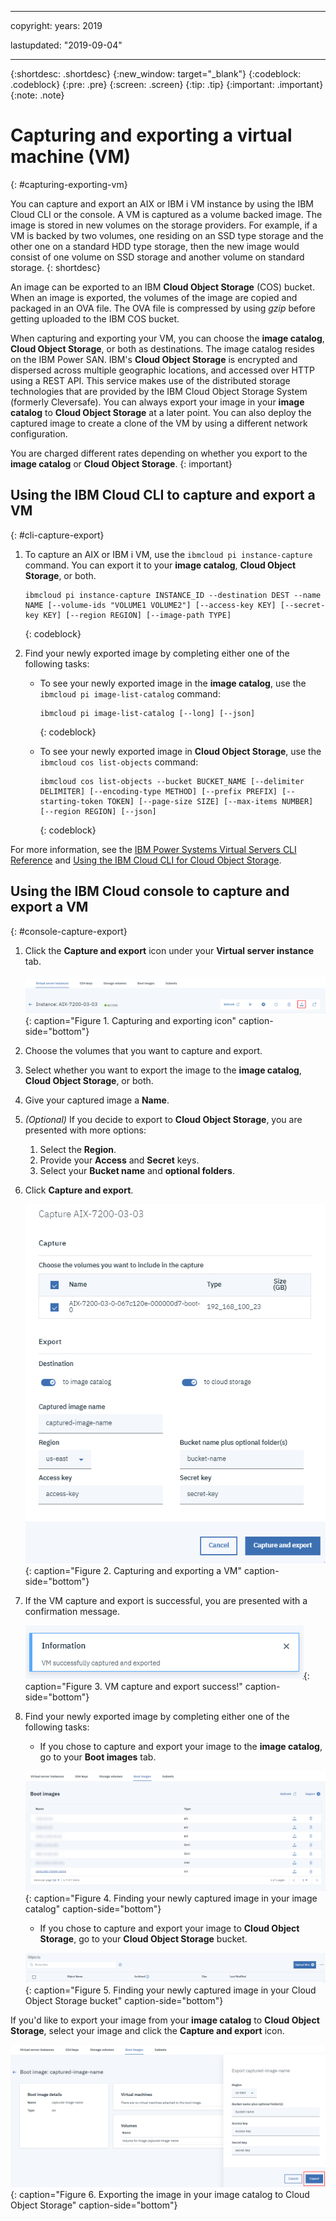 ﻿---

copyright:
  years: 2019

lastupdated: "2019-09-04"

---

{:shortdesc: .shortdesc}
{:new_window: target="_blank"}
{:codeblock: .codeblock}
{:pre: .pre}
{:screen: .screen}
{:tip: .tip}
{:important: .important}
{:note: .note}

# Capturing and exporting a virtual machine (VM)
{: #capturing-exporting-vm}

You can capture and export an AIX or IBM i VM instance by using the IBM Cloud CLI or the console. A VM is captured as a volume backed image. The image is stored in new volumes on the storage providers. For example, if a VM is backed by two volumes, one residing on an SSD type storage and the other one on a standard HDD type storage, then the new image would consist of one volume on SSD storage and another volume on standard storage.
{: shortdesc}

An image can be exported to an IBM **Cloud Object Storage** (COS) bucket. When an image is exported, the volumes of the image are copied and packaged in an OVA file. The OVA file is compressed by using _gzip_ before getting uploaded to the IBM COS bucket.

When capturing and exporting your VM, you can choose the **image catalog**, **Cloud Object Storage**, or both as destinations. The image catalog resides on the IBM Power SAN. IBM's **Cloud Object Storage** is encrypted and dispersed across multiple geographic locations, and accessed over HTTP using a REST API. This service makes use of the distributed storage technologies that are provided by the IBM Cloud Object Storage System (formerly Cleversafe). You can always export your image in your **image catalog** to **Cloud Object Storage** at a later point. You can also deploy the captured image to create a clone of the VM by using a different network configuration.

You are charged different rates depending on whether you export to the **image catalog** or **Cloud Object Storage**.
{: important}

## Using the IBM Cloud CLI to capture and export a VM
{: #cli-capture-export}

1. To capture an AIX or IBM i VM, use the `ibmcloud pi instance-capture` command. You can export it to your **image catalog**, **Cloud Object Storage**, or both.

    ```shell
    ibmcloud pi instance-capture INSTANCE_ID --destination DEST --name NAME [--volume-ids "VOLUME1 VOLUME2"] [--access-key KEY] [--secret-key KEY] [--region REGION] [--image-path TYPE]
    ```
    {: codeblock}

2. Find your newly exported image by completing either one of the following tasks:

    - To see your newly exported image in the **image catalog**, use the `ibmcloud pi image-list-catalog` command:

        ```shell
        ibmcloud pi image-list-catalog [--long] [--json]
        ```
        {: codeblock}

    - To see your newly exported image in **Cloud Object Storage**, use the `ibmcloud cos list-objects` command:

        ```shell
        ibmcloud cos list-objects --bucket BUCKET_NAME [--delimiter DELIMITER] [--encoding-type METHOD] [--prefix PREFIX] [--starting-token TOKEN] [--page-size SIZE] [--max-items NUMBER] [--region REGION] [--json]
        ```
        {: codeblock}

For more information, see the [IBM Power Systems Virtual Servers CLI Reference](/docs/power-iaas-cli-plugin?topic=power-iaas-cli-plugin-power-iaas-cli-reference#power-iaas-cli-before) and [Using the IBM Cloud CLI for Cloud Object Storage](/docs/services/cloud-object-storage?topic=cloud-object-storage-ic-use-the-ibm-cli#delete-bucket-cors).

## Using the IBM Cloud console to capture and export a VM
{: #console-capture-export}

1. Click the **Capture and export** icon under your **Virtual server instance** tab.

    ![Capturing and exporting icon](./images/console-capture-export.png "Capturing and exporting icon"){: caption="Figure 1. Capturing and exporting icon" caption-side="bottom"}
2. Choose the volumes that you want to capture and export.
3. Select whether you want to export the image to the **image catalog**, **Cloud Object Storage**, or both.
4. Give your captured image a **Name**.
5. _(Optional)_ If you decide to export to **Cloud Object Storage**, you are presented with more options:
   1. Select the **Region**.
   2. Provide your **Access** and **Secret** keys.
   3. Select your **Bucket name** and **optional folders**.

6. Click **Capture and export**.

    ![Capturing and exporting a VM](./images/console-capture-export-fields.png "Capturing and exporting a VM"){: caption="Figure 2. Capturing and exporting a VM" caption-side="bottom"}

7. If the VM capture and export is successful, you are presented with a confirmation message.

    ![VM capture and export success!](./images/console-capture-export-success.png "VM capture and export success!"){: caption="Figure 3. VM capture and export success!" caption-side="bottom"}

8. Find your newly exported image by completing either one of the following tasks:

    - If you chose to capture and export your image to the **image catalog**, go to your **Boot images** tab.

    ![Finding your newly captured image in your image catalog](./images/console-capture-export-boot.png "Finding your newly captured image in your image catalog"){: caption="Figure 4. Finding your newly captured image in your image catalog" caption-side="bottom"}

    - If you chose to capture and export your image to **Cloud Object Storage**, go to your **Cloud Object Storage** bucket.

    ![Finding your newly captured image in your Cloud Object Storage bucket](./images/console-capture-export-cos.png "Finding your newly captured image in your Cloud Object Storage bucket"){: caption="Figure 5. Finding your newly captured image in your Cloud Object Storage bucket" caption-side="bottom"}

If you'd like to export your image from your **image catalog** to **Cloud Object Storage**, select your image and click the **Capture and export** icon.

![Exporting the image in your image catalog to Cloud Object Storage](./images/console-export-boot-cos.png "Exporting the image in your image catalog to Cloud Object Storage"){: caption="Figure 6. Exporting the image in your image catalog to Cloud Object Storage" caption-side="bottom"}
